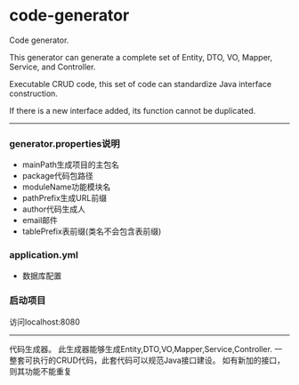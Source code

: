 # code-generator

Code generator.

This generator can generate a complete set of Entity, DTO, VO, Mapper, Service, and Controller.

Executable CRUD code, this set of code can standardize Java interface construction.

If there is a new interface added, its function cannot be duplicated.

***

### generator.properties说明

- mainPath生成项目的主包名
- package代码包路径
- moduleName功能模块名
- pathPrefix生成URL前缀
- author代码生成人
- email邮件
- tablePrefix表前缀(类名不会包含表前缀)

### application.yml
- 数据库配置

### 启动项目
访问localhost:8080



***

代码生成器。
此生成器能够生成Entity,DTO,VO,Mapper,Service,Controller.
一整套可执行的CRUD代码，此套代码可以规范Java接口建设。
如有新加的接口，则其功能不能重复